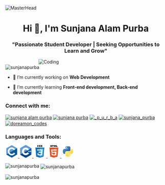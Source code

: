 ![MasterHead](https://media.licdn.com/dms/image/D5616AQH4HtpfVUtHHQ/profile-displaybackgroundimage-shrink_350_1400/0/1712695282271?e=1718236800&v=beta&t=reF9lQAXM19TB3ACmsa9m7ddYx75BCIYy0Y_F_U7uEE)
<h1 align="center">Hi 👋, I'm Sunjana Alam Purba</h1>
<h3 align="center">"Passionate Student Developer | Seeking Opportunities to Learn and Grow"</h3>
<img align="right" alt="Coding" width="400" src="https://camo.githubusercontent.com/6c3198f753c2de8f79a350a9e7deb51692cc53a8991f0cb65ab121cd35ea586c/68747470733a2f2f6d656469612e74656e6f722e636f6d2f416c556b69476b52326a38414141414d2f6e65772d67616d652d616861676f6e2d756d696b6f2d70726f6772616d6d696e672e676966">

<p align="left"> <img src="https://komarev.com/ghpvc/?username=sunjanapurba&label=Profile%20views&color=0e75b6&style=flat" alt="sunjanapurba" /> </p>

- 🔭 I’m currently working on **Web Development**

- 🌱 I’m currently learning **Front-end development, Back-end development**

<h3 align="left">Connect with me:</h3>
<p align="left">
<a href="https://linkedin.com/in/sunjana alam purba" target="blank"><img align="center" src="https://raw.githubusercontent.com/rahuldkjain/github-profile-readme-generator/master/src/images/icons/Social/linked-in-alt.svg" alt="sunjana alam purba" height="30" width="40" /></a>
<a href="https://fb.com/sunjana purba" target="blank"><img align="center" src="https://raw.githubusercontent.com/rahuldkjain/github-profile-readme-generator/master/src/images/icons/Social/facebook.svg" alt="sunjana purba" height="30" width="40" /></a>
<a href="https://instagram.com/_p_u_r_b_a" target="blank"><img align="center" src="https://raw.githubusercontent.com/rahuldkjain/github-profile-readme-generator/master/src/images/icons/Social/instagram.svg" alt="_p_u_r_b_a" height="30" width="40" /></a>
<a href="https://www.codechef.com/users/sunjana_purba" target="blank"><img align="center" src="https://cdn.jsdelivr.net/npm/simple-icons@3.1.0/icons/codechef.svg" alt="sunjana_purba" height="30" width="40" /></a>
<a href="https://codeforces.com/profile/doreamon_codes" target="blank"><img align="center" src="https://raw.githubusercontent.com/rahuldkjain/github-profile-readme-generator/master/src/images/icons/Social/codeforces.svg" alt="doreamon_codes" height="30" width="40" /></a>
</p>

<h3 align="left">Languages and Tools:</h3>
<p align="left"> <a href="https://www.cprogramming.com/" target="_blank" rel="noreferrer"> <img src="https://raw.githubusercontent.com/devicons/devicon/master/icons/c/c-original.svg" alt="c" width="40" height="40"/> </a> <a href="https://www.w3schools.com/cpp/" target="_blank" rel="noreferrer"> <img src="https://raw.githubusercontent.com/devicons/devicon/master/icons/cplusplus/cplusplus-original.svg" alt="cplusplus" width="40" height="40"/> </a> <a href="https://www.w3schools.com/css/" target="_blank" rel="noreferrer"> <img src="https://raw.githubusercontent.com/devicons/devicon/master/icons/css3/css3-original-wordmark.svg" alt="css3" width="40" height="40"/> </a> <a href="https://www.w3.org/html/" target="_blank" rel="noreferrer"> <img src="https://raw.githubusercontent.com/devicons/devicon/master/icons/html5/html5-original-wordmark.svg" alt="html5" width="40" height="40"/> </a> <a href="https://www.python.org" target="_blank" rel="noreferrer"> <img src="https://raw.githubusercontent.com/devicons/devicon/master/icons/python/python-original.svg" alt="python" width="40" height="40"/> </a> </p>

<p><img align="left" src="https://github-readme-stats.vercel.app/api/top-langs?username=sunjanapurba&show_icons=true&locale=en&layout=compact" alt="sunjanapurba" /></p>

<p>&nbsp;<img align="center" src="https://github-readme-stats.vercel.app/api?username=sunjanapurba&show_icons=true&locale=en" alt="sunjanapurba" /></p>

<p><img align="center" src="https://github-readme-streak-stats.herokuapp.com/?user=sunjanapurba&" alt="sunjanapurba" /></p>

